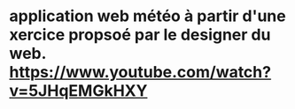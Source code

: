 # application web météo à partir d'une xercice propsoé par le designer du web. https://www.youtube.com/watch?v=5JHqEMGkHXY

# 
